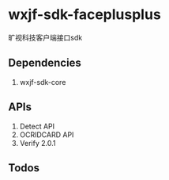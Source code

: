 # wxjf-sdk-faceplusplus
旷视科技客户端接口sdk

## Dependencies
1. wxjf-sdk-core

## APIs
1. Detect API
2. OCRIDCARD API
3. Verify 2.0.1

## Todos

